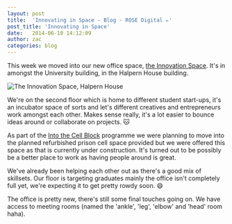 ```yaml
---
layout: post
title:  'Innovating in Space - Blog · ROSE Digital ✏'
post_title: 'Innovating in Space'
date:   2014-06-10 14:12:09
author: zac
categories: blog
---
```


This week we moved into our new office space, [the Innovation Space](http://www.ris.port.ac.uk/innovationspace/). It's in amongst the University building, in the Halpern House building.

<img class="img-right" src="http://innovationwarehouse.org/wp-content/uploads/2013/03/Innovation-Warehouse-at-Innovation-Space-400x298.jpg" alt="The Innovation Space, Halpern House">

We're on the second floor which is home to different student start-ups, it's an incubator space of sorts and let's different creatives and entrepreneurs work amongst each other. Makes sense really, it's a lot easier to bounce ideas around or collaborate on projects. :cat:

As part of the [Into the Cell Block](http://www.port.ac.uk/uopnews/2014/04/25/into-the-cell-block-creative-and-digital-start-ups/) programme we were planning to move into the planned refurbished prison cell space provided but we were offered this space as that is currently under construction. It's turned out to be possibly be a better place to work as having people around is great.

We've already been helping each other out as there's a good mix of skillsets. Our floor is targeting graduates mainly the office isn't completely full yet, we're expecting it to get pretty rowdy soon. :smile:

The office is pretty new, there's still some final touches going on. We have access to meeting rooms (named the 'ankle', 'leg', 'elbow' and 'head' room haha).

